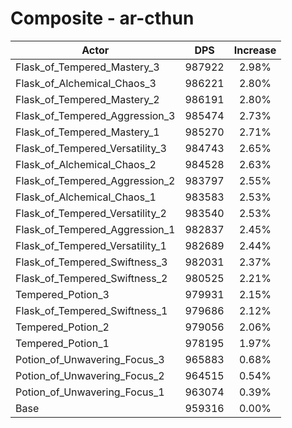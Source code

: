 # Composite - ar-cthun
| Actor | DPS | Increase |
|---|:---:|:---:|
|Flask_of_Tempered_Mastery_3|987922|2.98%|
|Flask_of_Alchemical_Chaos_3|986221|2.80%|
|Flask_of_Tempered_Mastery_2|986191|2.80%|
|Flask_of_Tempered_Aggression_3|985474|2.73%|
|Flask_of_Tempered_Mastery_1|985270|2.71%|
|Flask_of_Tempered_Versatility_3|984743|2.65%|
|Flask_of_Alchemical_Chaos_2|984528|2.63%|
|Flask_of_Tempered_Aggression_2|983797|2.55%|
|Flask_of_Alchemical_Chaos_1|983583|2.53%|
|Flask_of_Tempered_Versatility_2|983540|2.53%|
|Flask_of_Tempered_Aggression_1|982837|2.45%|
|Flask_of_Tempered_Versatility_1|982689|2.44%|
|Flask_of_Tempered_Swiftness_3|982031|2.37%|
|Flask_of_Tempered_Swiftness_2|980525|2.21%|
|Tempered_Potion_3|979931|2.15%|
|Flask_of_Tempered_Swiftness_1|979686|2.12%|
|Tempered_Potion_2|979056|2.06%|
|Tempered_Potion_1|978195|1.97%|
|Potion_of_Unwavering_Focus_3|965883|0.68%|
|Potion_of_Unwavering_Focus_2|964515|0.54%|
|Potion_of_Unwavering_Focus_1|963074|0.39%|
|Base|959316|0.00%|
